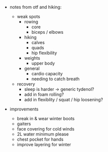 - notes from otf and hiking:
    - weak spots
        - rowing
            - core
            - biceps / elbows
        - hiking
            - calves
            - quads
            - hip flexibility
        - weights
            - upper body
        - general
            - cardio capacity
            - needing to catch breath
    - recovery
        - sleep is harder -> generic tydenol?
        - add in foam rolling?
        - add in flexiblity / squat / hip loosening?

- improvements
    - break in & wear winter boots
    - gaiters
    - face covering for cold winds
    - 2L water minimum please
    - chest pocket for hands
    - improve layering for winter
